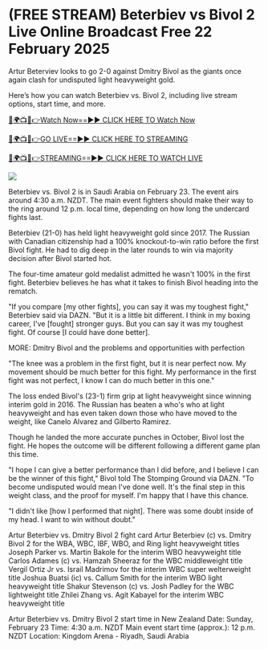 # (FREE STREAM) Beterbiev vs Bivol 2 Live Online Broadcast Free 22 February 2025 #

Artur Beterviev looks to go 2-0 against Dmitry Bivol as the giants once again clash for undisputed light heavyweight gold.

Here’s how you can watch Beterbiev vs. Bivol 2, including live stream options, start time, and more.

[🔴🌍📺📱👉Watch Now==►► CLICK HERE TO Watch Now](https://t.co/ek0bR5EwtU)

[🔴🌍📺📱👉GO LIVE==►► CLICK HERE TO STREAMING](https://t.co/ek0bR5EwtU)

[🔴🌍📺📱👉STREAMING==►► CLICK HERE TO WATCH LIVE](https://t.co/ek0bR5EwtU)

<a href="https://t.co/ek0bR5EwtU" rel="nofollow" data-target="animated-image.originalLink"><img src="https://camo.githubusercontent.com/1be82823e85778f8a57db5ea2a2e46822e8721e5be32dc31a466a7df3bb16d49/68747470733a2f2f636c6173736963616c7363686f6f6c6f6662616c6c65746c692e636f6d2f6e686b2f72676273727465672e676966" data-canonical-src="https://classicalschoolofballetli.com/nhk/rgbsrteg.gif" style="max-width: 100%; display: inline-block;" data-target="animated-image.originalImage"></a>

Beterbiev vs. Bivol 2 is in Saudi Arabia on February 23. The event airs around 4:30 a.m. NZDT. The main event fighters should make their way to the ring around 12 p.m. local time, depending on how long the undercard fights last.

Beterbiev (21-0) has held light heavyweight gold since 2017. The Russian with Canadian citizenship had a 100% knockout-to-win ratio before the first Bivol fight. He had to dig deep in the later rounds to win via majority decision after Bivol started hot.

The four-time amateur gold medalist admitted he wasn't 100% in the first fight. Beterbiev believes he has what it takes to finish Bivol heading into the rematch.

"If you compare [my other fights], you can say it was my toughest fight," Beterbiev said via DAZN. "But it is a little bit different. I think in my boxing career, I've [fought] stronger guys. But you can say it was my toughest fight. Of course [I could have done better].

MORE: Dmitry Bivol and the problems and opportunities with perfection

"The knee was a problem in the first fight, but it is near perfect now. My movement should be much better for this fight. My performance in the first fight was not perfect, I know I can do much better in this one."

The loss ended Bivol's (23-1) firm grip at light heavyweight since winning interim gold in 2016. The Russian has beaten a who's who at light heavyweight and has even taken down those who have moved to the weight, like Canelo Alvarez and Gilberto Ramirez.

Though he landed the more accurate punches in October, Bivol lost the fight. He hopes the outcome will be different following a different game plan this time.

"I hope I can give a better performance than I did before, and I believe I can be the winner of this fight," Bivol told The Stomping Ground via DAZN. "To become undisputed would mean I've done well. It's the final step in this weight class, and the proof for myself. I'm happy that I have this chance.

"I didn't like [how I performed that night]. There was some doubt inside of my head. I want to win without doubt."

Artur Beterbiev vs. Dmitry Bivol 2 fight card Artur Beterbiev (c) vs. Dmitry Bivol 2 for the WBA, WBC, IBF, WBO, and Ring light heavyweight titles Joseph Parker vs. Martin Bakole for the interim WBO heavyweight title Carlos Adames (c) vs. Hamzah Sheeraz for the WBC middleweight title Vergil Ortiz Jr vs. Israil Madrimov for the interim WBC super welterweight title Joshua Buatsi (ic) vs. Callum Smith for the interim WBO light heavyweight title Shakur Stevenson (c) vs. Josh Padley for the WBC lightweight title Zhilei Zhang vs. Agit Kabayel for the interim WBC heavyweight title

Artur Beterbiev vs. Dmitry Bivol 2 start time in New Zealand Date: Sunday, February 23 Time: 4:30 a.m. NZDT Main event start time (approx.): 12 p.m. NZDT Location: Kingdom Arena - Riyadh, Saudi Arabia
